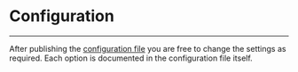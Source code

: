 # Configuration

---

After publishing the [configuration file](/{{route}}/{{version}}/installation#configuration) you are free to change the settings as required. Each option is documented in the configuration file itself.


